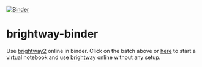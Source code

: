 [![Binder](https://mybinder.org/badge_logo.svg)](https://mybinder.org/v2/gh/BenPortner/brightway-binder/HEAD?filepath=index.ipynb)

# brightway-binder
Use [brightway2](https://brightway.dev/) online in binder. Click on the batch above or [here](https://mybinder.org/v2/gh/BenPortner/brightway-binder/HEAD?filepath=index.ipynb) to start a virtual notebook and use [brightway](https://brightway.dev/) online without any setup.
